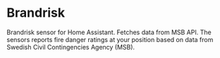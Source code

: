 # Brandrisk
Brandrisk sensor for Home Assistant. Fetches data from MSB API. The sensors reports fire danger ratings at your position based on data from Swedish Civil Contingencies Agency (MSB).
